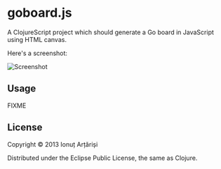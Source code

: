 # goboard.js

A ClojureScript project which should generate a Go board in JavaScript using HTML canvas.

Here's a screenshot:

![Screenshot](https://raw.github.com/mapleoin/goboard.js/master/screenshot.png)

## Usage

FIXME

## License

Copyright © 2013 Ionuț Arțăriși

Distributed under the Eclipse Public License, the same as Clojure.
